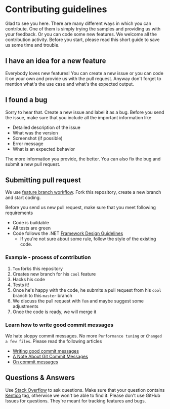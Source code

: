 # Contributing guidelines
Glad to see you here. There are many different ways in which you can contribute. One of them is simply trying the samples and providing us with your feedback. Or you can code some new features. We welcome all the contribution activity. Before you start, please read this short guide to save us some time and trouble.


## I have an idea for a new feature
Everybody loves new features! You can create a new issue or you can code it on your own and provide us with the pull request. Anyway don't forget to mention what's the use case and what's the expected output.


## I found a bug
Sorry to hear that. Create a new issue and label it as a bug. Before you send the issue, make sure that you include all the important information like

- Detailed description of the issue
- What was the version
- Screenshot (if possible)
- Error message
- What is an expected behavior

The more information you provide, the better. You can also fix the bug and submit a new pull request.


## Submitting pull request
We use [feature branch workflow](https://www.atlassian.com/git/tutorials/comparing-workflows/feature-branch-workflow). Fork this repository, create a new branch and start coding.

Before you send us new pull request, make sure that you meet following requirements

- Code is buildable
- All tests are green
- Code follows the .NET [Framework Design Guidelines](https://msdn.microsoft.com/en-us/library/ms229042.aspx)
    - If you're not sure about some rule, follow the style of the existing code.


### Example - process of contribution
1. ```Tom``` forks this repository
2. Creates new branch for his ```cool``` feature
3. Hacks his code
4. Tests it!
5. Once he's happy with the code, he submits a pull request from his ```cool``` branch to this ```master``` branch
6. We discuss the pull request with ```Tom``` and maybe suggest some adjustments
7. Once the code is ready, we will merge it


### Learn how to write good commit messages
We hate sloppy commit messages. No more ```Performance tuning``` or ```Changed a few files```. Please read the following articles

- [Writing good commit messages](https://github.com/erlang/otp/wiki/Writing-good-commit-messages)
- [A Note About Git Commit Messages](http://tbaggery.com/2008/04/19/a-note-about-git-commit-messages.html)
- [On commit messages](http://who-t.blogspot.com/2009/12/on-commit-messages.html)


## Questions & Answers
Use [Stack Overflow](https://stackoverflow.com/) to ask questions. Make sure that your question contains [Kentico](https://stackoverflow.com/questions/tagged/kentico) tag, otherwise we won't be able to find it. Please don't use GitHub Issues for questions. They're meant for tracking features and bugs.

